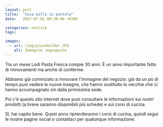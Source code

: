 ```yaml
---
layout: post
title:  "Cosa bolle in pentola"
date:   2017-07-01 08:30:00 +0100

categories: notizie
tags: 

images:
  - url: /img/placeholder.JPG
    alt: Immagine segnaposto
---
```

Tra un mese Lodi Pasta Fresca compie 30 anni. È un anno importante fatto di rinnovamenti ma anche di conferme.

Abbiamo già cominciato a rinnovare l'immagine del negozio: già da un pò di tempo puoi vedere le nuove insegne, che hanno sostituito le vecchie che ci hanno accompagnato sin dalla primissima sede.
<!--continua-->

Poi c'è questo sito internet dove puoi consultare le informazioni sui nostri prodotti (a breve saranno disponibili più schede) e sui corsi di cucina.

Sì, hai capito bene. Quest anno riprenderanno i corsi di cucina, quindi segui le nostre pagine social o contattaci per qualunque informazione.